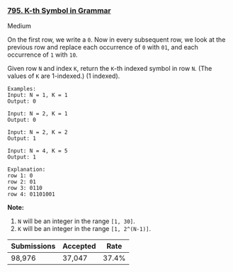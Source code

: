 ### [795. K-th Symbol in Grammar](https://leetcode.com/problems/k-th-symbol-in-grammar/)

Medium

On the first row, we write a `` 0 ``. Now in every subsequent row, we look at the previous row and replace each occurrence of `` 0 `` with `` 01 ``, and each occurrence of `` 1 `` with `` 10 ``.

Given row `` N `` and index `` K ``, return the `` K ``-th indexed symbol in row `` N ``. (The values of `` K `` are 1-indexed.) (1 indexed).

```
Examples:
Input: N = 1, K = 1
Output: 0

Input: N = 2, K = 1
Output: 0

Input: N = 2, K = 2
Output: 1

Input: N = 4, K = 5
Output: 1

Explanation:
row 1: 0
row 2: 01
row 3: 0110
row 4: 01101001
```

__Note:__

1.   `` N `` will be an integer in the range `` [1, 30] ``.
2.   `` K `` will be an integer in the range `` [1, 2^(N-1)] ``.

| Submissions    | Accepted     | Rate   |
| -------------- | ------------ | ------ |
| 98,976 | 37,047 | 37.4% |
